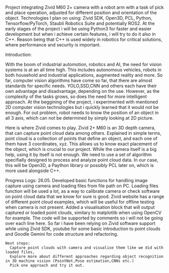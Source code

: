
Project integrating Zivid M60 2+ camera with a robot arm with a task of pick and place operation, adjusted for different position and orientation of the object. 
Technologies I plan on using: Zivid SDK, Open3D, PCL, Python, Tensorflow/PyTorch, Staubli Robotics Suite and potentially ROS2.
At the early stages of the project i will be using Python3 for faster and easier development but when i achieve certain features, i will try to do it also in C++.
Reason being that C++ is used widely in robotics for critical solutions, where performance and security is important.

Introduction:

  With the boom of industrial automotion, robotics and AI, the need for vision systems is at an all time high. 
  This includes autonomous vehicles, robots in both household and industrial applications, augmented reality and more.
  So far, computer vision algorithms have come so far, that there are almost standards for specific needs.
  YOLO,SSD,CNN and others each have their own advantage and disadvantage, depending on the use.
  However, as the complexity of the tasks grows, so does the need for more intelligent approach.
  At the beggining of the project, i experimented with mentioned 2D computer vision technologies but i quickly learned that it would not be enough.
  For out problem, robot needs to know the position of an object in all 3 axis, which can not be determined by simply looking at 2D picture.

  Here is where Zivid comes to play.
  Zivid 2+ M60 is an 3D depth camera, that can capture point cloud data among others.
  Explained in simple terms, pont cloud is a collection of points that define an object, and each one of them have 3 coordinates, xyz.
  This allows us to know exact placement of the object, which is crucial to our project.
  While the camera itself is a big help, using it by itself is not enough.
  We need to use a set of algorithm specifially designed to process and analyze point cloud data.
  In our case, this will be Open3D, a Paython library or possibly PCL later on, which is more used alongside C++.

Progress Logs: 
  26.05. 
    Developed basic functions for handling image capture using camera and loading files from file path on PC.
    Loading files function will be used a lot, as a way to calibrate camera or check software on point cloud data that we know for sure is good.
    Zivid website has a range of different point cloud examples, which will be useful for offline testing when camera is not present.
    Added a visualisation block that will output captured or loaded point clouds, similary to matplotlib when using OpenCV for example.
    The code will be supported by comments so i will not be going over each line here.
    So far i have been relying on Zivid software support while using Zivid SDK, youtube for some basic introduction to point clouds and Goodle Gemini for code structure and refactoring.
    
    Next steps:
      Capture point clouds with camera and visualise them like we did with loaded files,
      Explore more about different approaches regarding object recognition in 3D machine vision (PointNet,Pose estimation,CNNs etc.)
      Pick one approach and try it out.
    
  
